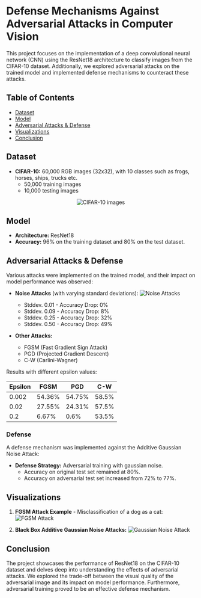 # Defense Mechanisms Against Adversarial Attacks in Computer Vision

This project focuses on the implementation of a deep convolutional neural network (CNN) using the ResNet18 architecture to classify images from the CIFAR-10 dataset. Additionally, we explored adversarial attacks on the trained model and implemented defense mechanisms to counteract these attacks.

## Table of Contents

- [Dataset](#dataset)
- [Model](#model)
- [Adversarial Attacks & Defense](#adversarial-attacks--defense)
- [Visualizations](#visualizations)
- [Conclusion](#conclusion)

## Dataset

- **CIFAR-10:** 60,000 RGB images (32x32), with 10 classes such as frogs, horses, ships, trucks etc.
  - 50,000 training images
  - 10,000 testing images

<p align="center">
  <img src="/cis/home/asinha22/Downloads/cifar10.png" alt="CIFAR-10 images">
</p>

## Model

- **Architecture:** ResNet18
- **Accuracy:** 96% on the training dataset and 80% on the test dataset.

## Adversarial Attacks & Defense

Various attacks were implemented on the trained model, and their impact on model performance was observed:

- **Noise Attacks** (with varying standard deviations): ![Noise Attacks](path_to_image/fig2.png)
  - Stddev. 0.01 - Accuracy Drop: 0%
  - Stddev. 0.09 - Accuracy Drop: 8%
  - Stddev. 0.25 - Accuracy Drop: 32%
  - Stddev. 0.50 - Accuracy Drop: 49%

- **Other Attacks:**
  - FGSM (Fast Gradient Sign Attack)
  - PGD (Projected Gradient Descent)
  - C-W (Carlini-Wagner)

Results with different epsilon values:

| Epsilon | FGSM | PGD | C-W  |
| ------- | ---- | --- | ---- |
| 0.002   | 54.36% | 54.75% | 58.5% |
| 0.02    | 27.55% | 24.31% | 57.5% |
| 0.2     | 6.67%  | 0.6%   | 53.5% |

### Defense

A defense mechanism was implemented against the Additive Gaussian Noise Attack:

- **Defense Strategy:** Adversarial training with gaussian noise.
  - Accuracy on original test set remained at 80%.
  - Accuracy on adversarial test set increased from 72% to 77%.

## Visualizations

1. **FGSM Attack Example** - Misclassification of a dog as a cat: 
   ![FGSM Attack](path_to_image/fig3.png)
  
2. **Black Box Additive Gaussian Noise Attacks:**
   ![Gaussian Noise Attack](path_to_image/fig4.png)

## Conclusion

The project showcases the performance of ResNet18 on the CIFAR-10 dataset and delves deep into understanding the effects of adversarial attacks. We explored the trade-off between the visual quality of the adversarial image and its impact on model performance. Furthermore, adversarial training proved to be an effective defense mechanism.


